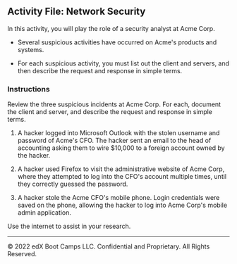 ## Activity File: Network Security 

In this activity, you will play the role of a security analyst at Acme Corp.

- Several suspicious activities have occurred on Acme's products and systems.

- For each suspicious activity, you must list out the client and servers, and then describe the request and response in simple terms. 


### Instructions

Review the three suspicious incidents at Acme Corp. For each, document the client and server, and describe the request and response in simple terms.  

1. A hacker logged into Microsoft Outlook with the stolen username and password of Acme's CFO.  The hacker sent an email to the head of accounting asking them to wire $10,000 to a foreign account owned by the hacker.
    
2. A hacker used Firefox to visit the administrative website of Acme Corp, where they attempted to log into the CFO's account multiple times, until they correctly guessed the password.
    
3. A hacker stole the Acme CFO's mobile phone. Login credentials were saved on the phone, allowing the hacker to log into Acme Corp's mobile admin application.

Use the internet to assist in your research.


---
© 2022 edX Boot Camps LLC. Confidential and Proprietary. All Rights Reserved.